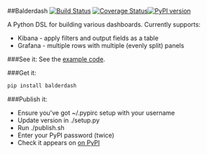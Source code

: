 ##Balderdash [![Build Status](https://api.travis-ci.org/daviddenton/balderdash.svg?branch=master)](https://travis-ci.org/daviddenton/balderdash) [![Coverage Status](https://coveralls.io/repos/daviddenton/balderdash/badge.svg?branch=master)](https://coveralls.io/r/daviddenton/balderdash?branch=master)[![PyPI version](https://badge.fury.io/py/balderdash.svg)](http://badge.fury.io/py/balderdash)

A Python DSL for building various dashboards. Currently supports:
 - Kibana - apply filters and output fields as a table
 - Grafana - multiple rows with multiple (evenly split) panels

###See it:
See the [example code](https://github.com/daviddenton/balderdash/tree/master/examples).

###Get it:
```bash
pip install balderdash
```

###Publish it:
 - Ensure you've got ~/.pypirc setup with your username
 - Update version in ./setup.py
 - Run ./publish.sh
 - Enter your PyPI password (twice)
 - Check it appears on [on PyPI](https://pypi.python.org/pypi/balderdash/)